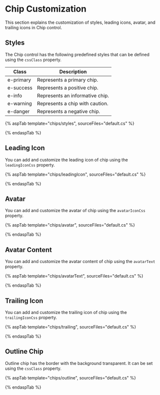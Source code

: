 # Chip Customization

This section explains the customization of styles, leading icons, avatar, and trailing icons in Chip control.

## Styles

The Chip control has the following predefined styles that can be defined using the `cssClass` property.

| Class | Description |
| -------- | -------- |
| e-primary | Represents a primary chip. |
| e-success | Represents a positive chip. |
| e-info |  Represents an informative chip. |
| e-warning | Represents a chip with caution. |
| e-danger | Represents a negative chip. |

{% aspTab template="chips/styles", sourceFiles="default.cs" %}

{% endaspTab %}

## Leading Icon

You can add and customize the leading icon of chip using the `leadingIconCss` property.

{% aspTab template="chips/leadingIcon", sourceFiles="default.cs" %}

{% endaspTab %}

## Avatar

You can add and customize the avatar of chip using the `avatarIconCss` property.

{% aspTab template="chips/avatar", sourceFiles="default.cs" %}

{% endaspTab %}

## Avatar Content

You can add and customize the avatar content of chip using the `avatarText` property.

{% aspTab template="chips/avatarText", sourceFiles="default.cs" %}

{% endaspTab %}

## Trailing Icon

You can add and customize the trailing icon of chip using the `trailingIconCss` property.

{% aspTab template="chips/trailing", sourceFiles="default.cs" %}

{% endaspTab %}

## Outline Chip

Outline chip has the border with the background transparent. It can be set using the `cssClass` property.

{% aspTab template="chips/outline", sourceFiles="default.cs" %}

{% endaspTab %}
